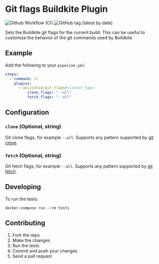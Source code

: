 # Git flags Buildkite Plugin

![Github Workflow (CI)](https://github.com/whizzzkid/git-flags-buildkite-plugin/actions/workflows/ci.yml/badge.svg)
![GitHub tag (latest by date)](https://img.shields.io/github/v/tag/whizzzkid/git-flags-buildkite-plugin)

Sets the Buildkite git flags for the current build. This can be useful to customize the behavior of the git commands used by Buildkite.

## Example

Add the following to your `pipeline.yml`:

```yml
steps:
  - command: ls
    plugins:
      - whizzzkid/git-flags#<latest_tag>:
          clone_flags: "--all"
          fetch_flags: "--all"
```

## Configuration

### `clone` (Optional, string)

Git clone flags, for example `--all`. Supports any pattern supported by [git clone](http://man7.org/linux/man-pages/man1/git-clone.1.html).

### `fetch` (Optional, string)

Git fetch flags, for example `--all`. Supports any pattern supported by [git fetch](http://man7.org/linux/man-pages/man1/git-fetch.1.html).

## Developing

To run the tests:

```shell
docker-compose run --rm tests
```

## Contributing

1. Fork the repo
2. Make the changes
3. Run the tests
4. Commit and push your changes
5. Send a pull request
